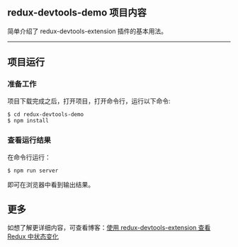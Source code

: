 ## redux-devtools-demo 项目内容
简单介绍了 redux-devtools-extension 插件的基本用法。


----- 


## 项目运行

### 准备工作
项目下载完成之后，打开项目，打开命令行，运行以下命令:
``` bash
$ cd redux-devtools-demo
$ npm install
```



### 查看运行结果
在命令行运行：
``` bash
$ npm run server
```
即可在浏览器中看到输出结果。



## 更多
如想了解更详细内容，可查看博客：[使用 redux-devtools-extension 查看 Redux 中状态变化](https://juejin.im/post/5c35cf00e51d45522665134b)